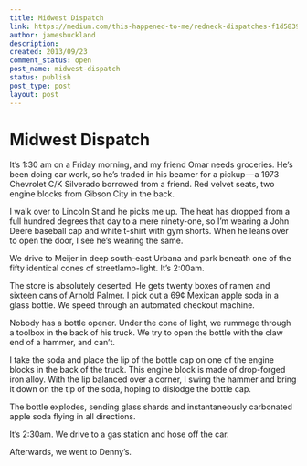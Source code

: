 ```yaml
---
title: Midwest Dispatch
link: https://medium.com/this-happened-to-me/redneck-dispatches-f1d5839a3f54
author: jamesbuckland
description: 
created: 2013/09/23
comment_status: open
post_name: midwest-dispatch
status: publish
post_type: post
layout: post
---
```


# Midwest Dispatch

It’s 1:30 am on a Friday morning, and my friend Omar needs groceries. He’s been doing car work, so he’s traded in his beamer for a pickup — a 1973 Chevrolet C/K Silverado borrowed from a friend. Red velvet seats, two engine blocks from Gibson City in the back.

I walk over to Lincoln St and he picks me up. The heat has dropped from a full hundred degrees that day to a mere ninety-one, so I’m wearing a John Deere baseball cap and white t-shirt with gym shorts. When he leans over to open the door, I see he’s wearing the same.

We drive to Meijer in deep south-east Urbana and park beneath one of the fifty identical cones of streetlamp-light. It’s 2:00am.

The store is absolutely deserted. He gets twenty boxes of ramen and sixteen cans of Arnold Palmer. I pick out a 69¢ Mexican apple soda in a glass bottle. We speed through an automated checkout machine.

Nobody has a bottle opener. Under the cone of light, we rummage through a toolbox in the back of his truck. We try to open the bottle with the claw end of a hammer, and can’t.

I take the soda and place the lip of the bottle cap on one of the engine blocks in the back of the truck. This engine block is made of drop-forged iron alloy. With the lip balanced over a corner, I swing the hammer and bring it down on the tip of the soda, hoping to dislodge the bottle cap.

The bottle explodes, sending glass shards and instantaneously carbonated apple soda flying in all directions.

It’s 2:30am. We drive to a gas station and hose off the car.

Afterwards, we went to Denny’s.